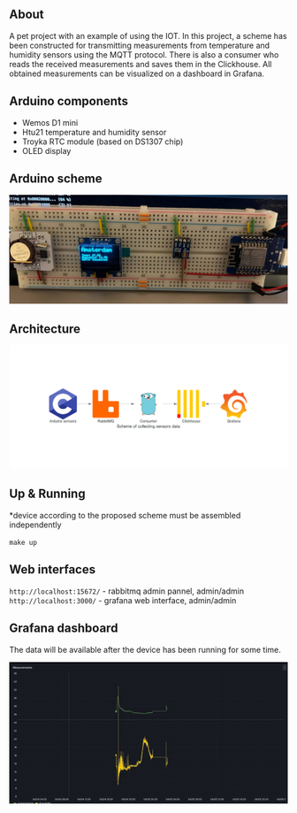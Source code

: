 ## About

A pet project with an example of using the IOT. In this project, a scheme has been constructed for transmitting measurements from temperature and humidity sensors using the MQTT protocol. There is also a consumer who reads the received measurements and saves them in the Clickhouse. All obtained measurements can be visualized on a dashboard in Grafana.

## Arduino components

- Wemos D1 mini
- Htu21 temperature and humidity sensor
- Troyka RTC module (based on DS1307 chip)
- OLED display

## Arduino scheme

![scheme](./images/scheme.jpeg)

## Architecture

![system components](./images/scheme_of_collecting_sensors_data.png)

## Up & Running

*device according to the proposed scheme must be assembled independently

`make up`

## Web interfaces
`http://localhost:15672/` - rabbitmq admin pannel, admin/admin  
`http://localhost:3000/`  - grafana web interface, admin/admin  

## Grafana dashboard

The data will be available after the device has been running for some time.

![dashboard](./images/dashboard.jpg)
